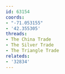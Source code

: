 ```yaml
---
id: 63154
coords:
- "-71.053155"
- '42.355305'
threads:
- The China Trade
- The Silver Trade
- The Triangle Trade
relateds:
- '32834'
---
```

